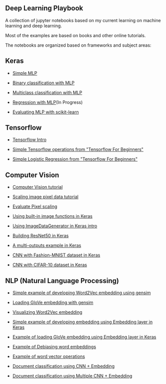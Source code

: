 ## Deep Learning Playbook

A collection of jupyter notebooks based on my current learning on machine
learning and deep learning.

Most of the examples are based on books and other online tutorials.

The notebooks are organized based on frameworks and subject areas:

## Keras

* [Simple MLP](keras/simple_mlp/simple_mlp.ipynb)

* [Binary classification with MLP](keras/binary_mlp/Binary%20MLP.ipynb)

* [Multiclass classification with MLP](keras/binary_mlp/Multiclass%20MLP.ipynb)

* [Regression with MLP](keras/binary_mlp/Regression%20MLP.ipynb)(In Progress)

* [Evaluating MLP with scikit-learn](keras/evaluate_mlp)

## Tensorflow

* [Tensorflow Intro](tensorflow/Tensorflow%20Intro.ipynb)

* [Simple Tensorflow operations from "Tensorflow For Beginners"](tensorflow/Tensoflow%20For%20Beginners.ipynb)

* [Simple Logistic Regression from "Tensorflow For Beginners"](tensorflow/Tensorflow%20For%20Beginners%20-%20Logistic%20Regression.ipynb)

## Computer Vision

* [Computer Vision tutorial](computer-vision/CV%20-%20Tutorial.ipynb)

* [Scaling image pixel data tutorial](computer-vision/CV%20-%20Scaling%20Image%Pixel%data.ipynb)

* [Evaluate Pixel scaling](computer-vision/CV%20-%20Scaling%20Pixel%20Methods%20Evaluation.ipynb)

* [Using built-in image functions in Keras](computer-vision/CV%20-%20Load,%20Convert,%20Save%20images%20with%20Keras%20API.ipynb)

* [Using ImageDataGenerator in Keras intro](computer-vision/CV%20-%20ImageDataGenerator%20example.ipynb)

* [Building ResNet50 in Keras](computer-vision/CV%20-%20Residual%20Network%20Keras.ipynb)

* [A multi-outputs example in Keras](computer-vision/CV%20-%20Multi-outputs%20example.ipynb)

* [CNN with Fashion-MNIST dataset in Keras](computer-vision/fashionnet_mnist/CV%20-%20Fashion%20MNIST%20CNN.ipynb)

* [CNN with CIFAR-10 dataset in Keras](computer-vision/cifar/CV%20-%20CIFAR%2010.ipynb)

## NLP (Natural Language Processing)

* [Simple example of developing Word2Vec embedding using gensim](recurrent-neural-networks/word-embeddings/develop-word-vec.py)

* [Loading GloVe embedding with gensim](recurrent-neural-networks/word-embeddings/glove-word2vec.py)

* [Visualizing Word2Vec embedding](recurrent-neural-networks/word-embeddings/visualize-word2vec.py)

* [Simple example of developing embedding using Embedding layer in Keras](recurrent-neural-networks/word-embeddings/embedding-example.py)

* [Example of loading GloVe embedding using Embedding layer in Keras](recurrent-neural-networks/word-embeddings/pretrained-word-embeddings.py)

* [Example of Debiasing word embeddings](recurrent-neural-networks/word-embeddings/wordvector-debiasing.py)

* [Example of word vector operations](recurrent-neural-networks/word-embeddings/wordvector-operations.py)

* [Document classification using CNN + Embedding](recurrent-neural-networks/text-classification/cnn-embedding-example)

* [Document classification using Multiple CNN + Embedding](recurrent-neural-networks/text-classification/ngram-cnn-embedding)
